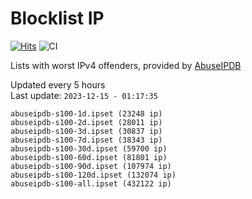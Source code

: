 # Blocklist IP

[![Hits](https://hits.seeyoufarm.com/api/count/incr/badge.svg?url=https%3A%2F%2Fgithub.com%2Fborestad%2Fblocklist-ip%2F&count_bg=%2379C83D&title_bg=%23555555&icon=&icon_color=%23E7E7E7&title=hits&edge_flat=false)](https://hits.seeyoufarm.com)  ![CI](https://img.shields.io/github/workflow/status/borestad/blocklist-ip/CI?style=flat-square)

Lists with worst IPv4 offenders, provided by [AbuseIPDB](https://www.abuseipdb.com/)

<!-- FOOTER-PLACEHOLDER -->
Updated every 5 hours<br>
Last update: `2023-12-15 - 01:17:35`
```
abuseipdb-s100-1d.ipset (23248 ip)
abuseipdb-s100-2d.ipset (28011 ip)
abuseipdb-s100-3d.ipset (30837 ip)
abuseipdb-s100-7d.ipset (38343 ip)
abuseipdb-s100-30d.ipset (59700 ip)
abuseipdb-s100-60d.ipset (81801 ip)
abuseipdb-s100-90d.ipset (107974 ip)
abuseipdb-s100-120d.ipset (132074 ip)
abuseipdb-s100-all.ipset (432122 ip)
```
